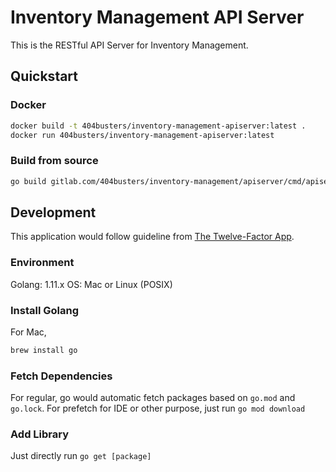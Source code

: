 # Inventory Management API Server

This is the RESTful API Server for Inventory Management.

## Quickstart

### Docker
```bash
docker build -t 404busters/inventory-management-apiserver:latest .
docker run 404busters/inventory-management-apiserver:latest
```

### Build from source
```bash
go build gitlab.com/404busters/inventory-management/apiserver/cmd/apiserver
```

## Development

This application would follow guideline from [The Twelve-Factor App](https://12factor.net/).

### Environment

Golang: 1.11.x
OS: Mac or Linux (POSIX)

### Install Golang

For Mac,
```bash
brew install go
```

### Fetch Dependencies

For regular, go would automatic fetch packages based on `go.mod` and `go.lock`. 
For prefetch for IDE or other purpose, just run `go mod download`

### Add Library
Just directly run `go get [package]`
